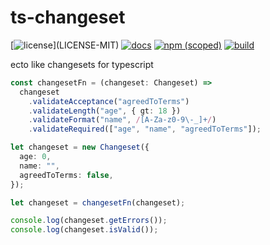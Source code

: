 # ts-changeset

[![license](https://img.shields.io/badge/license-MIT%2FApache--2.0-blue")](LICENSE-MIT)
[![docs](https://img.shields.io/badge/docs-typescript-blue.svg)](https://aicacia.github.io/ts-changeset/)
[![npm (scoped)](https://img.shields.io/npm/v/@aicacia/changeset)](https://www.npmjs.com/package/@aicacia/changeset)
[![build](https://github.com/aicacia/ts-changeset/workflows/Test/badge.svg)](https://github.com/aicacia/ts-changeset/actions?query=workflow%3ATest)

ecto like changesets for typescript

```typescript
const changesetFn = (changeset: Changeset) =>
  changeset
    .validateAcceptance("agreedToTerms")
    .validateLength("age", { gt: 18 })
    .validateFormat("name", /[A-Za-z0-9\-_]+/)
    .validateRequired(["age", "name", "agreedToTerms"]);

let changeset = new Changeset({
  age: 0,
  name: "",
  agreedToTerms: false,
});

let changeset = changesetFn(changeset);

console.log(changeset.getErrors());
console.log(changeset.isValid());
```
